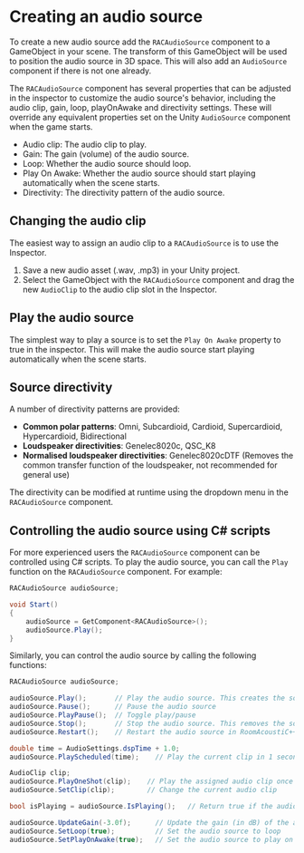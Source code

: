 # Creating an audio source

To create a new audio source add the `RACAudioSource` component to a GameObject in your scene.
The transform of this GameObject will be used to position the audio source in 3D space.
This will also add an `AudioSource` component if there is not one already.

The `RACAudioSource` component has several properties that can be adjusted in the inspector to customize the audio source's behavior, including the audio clip, gain, loop, playOnAwake and directivity settings.
These will override any equivalent properties set on the Unity `AudioSource` component when the game starts.

- Audio clip: The audio clip to play.
- Gain: The gain (volume) of the audio source.
- Loop: Whether the audio source should loop.
- Play On Awake: Whether the audio source should start playing automatically when the scene starts.
- Directivity: The directivity pattern of the audio source.

## Changing the audio clip

The easiest way to assign an audio clip to a `RACAudioSource` is to use the Inspector.

1. Save a new audio asset (.wav, .mp3) in your Unity project.
2. Select the GameObject with the `RACAudioSource` component and drag the new `AudioClip` to the audio clip slot in the Inspector.

## Play the audio source

The simplest way to play a source is to set the `Play On Awake` property to true in the inspector.
This will make the audio source start playing automatically when the scene starts.

## Source directivity

A number of directivity patterns are provided:

- **Common polar patterns**: Omni, Subcardioid, Cardioid, Supercardioid, Hypercardioid, Bidirectional
- **Loudspeaker directivities**: Genelec8020c, QSC_K8
- **Normalised loudspeaker directivities**: Genelec8020cDTF (Removes the common transfer function of the loudspeaker, not recommended for general use)

The directivity can be modified at runtime using the dropdown menu in the `RACAudioSource` component.

## Controlling the audio source using C# scripts

For more experienced users the `RACAudioSource` component can be controlled using C# scripts.
To play the audio source, you can call the `Play` function on the `RACAudioSource` component.
For example:

```csharp
RACAudioSource audioSource;

void Start()
{
    audioSource = GetComponent<RACAudioSource>();
    audioSource.Play();
}
```

Similarly, you can control the audio source by calling the following functions:

```csharp
RACAudioSource audioSource;

audioSource.Play();       // Play the audio source. This creates the source in RoomAcoustiC++ if it is not already initialised
audioSource.Pause();      // Pause the audio source
audioSource.PlayPause();  // Toggle play/pause
audioSource.Stop();       // Stop the audio source. This removes the source from RoomAcoustiC++
audioSource.Restart();    // Restart the audio source in RoomAcoustiC++

double time = AudioSettings.dspTime + 1.0;
audioSource.PlayScheduled(time);    // Play the current clip in 1 second

AudioClip clip;
audioSource.PlayOneShot(clip);    // Play the assigned audio clip once
audioSource.SetClip(clip);        // Change the current audio clip

bool isPlaying = audioSource.IsPlaying();   // Return true if the audio source is playing

audioSource.UpdateGain(-3.0f);      // Update the gain (in dB) of the audio source
audioSource.SetLoop(true);          // Set the audio source to loop
audioSource.SetPlayOnAwake(true);   // Set the audio source to play on awake
```

